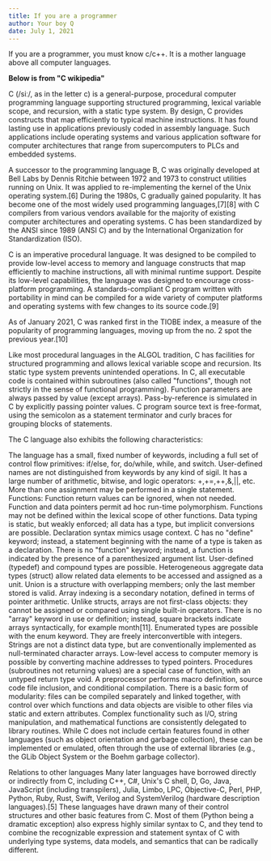 ```yaml
---
title: If you are a programmer 
author: Your boy Q
date: July 1, 2021
---
```


If you are a programmer, you must know c/c++. 
It is a mother language above all computer languages.

__Below is from "C wikipedia"__

C (/siː/, as in the letter c) is a general-purpose, procedural computer programming language supporting structured programming, lexical variable scope, and recursion, with a static type system. By design, C provides constructs that map efficiently to typical machine instructions. It has found lasting use in applications previously coded in assembly language. Such applications include operating systems and various application software for computer architectures that range from supercomputers to PLCs and embedded systems.

A successor to the programming language B, C was originally developed at Bell Labs by Dennis Ritchie between 1972 and 1973 to construct utilities running on Unix. It was applied to re-implementing the kernel of the Unix operating system.[6] During the 1980s, C gradually gained popularity. It has become one of the most widely used programming languages,[7][8] with C compilers from various vendors available for the majority of existing computer architectures and operating systems. C has been standardized by the ANSI since 1989 (ANSI C) and by the International Organization for Standardization (ISO).

C is an imperative procedural language. It was designed to be compiled to provide low-level access to memory and language constructs that map efficiently to machine instructions, all with minimal runtime support. Despite its low-level capabilities, the language was designed to encourage cross-platform programming. A standards-compliant C program written with portability in mind can be compiled for a wide variety of computer platforms and operating systems with few changes to its source code.[9]

As of January 2021, C was ranked first in the TIOBE index, a measure of the popularity of programming languages, moving up from the no. 2 spot the previous year.[10]

Like most procedural languages in the ALGOL tradition, C has facilities for structured programming and allows lexical variable scope and recursion. Its static type system prevents unintended operations. In C, all executable code is contained within subroutines (also called "functions", though not strictly in the sense of functional programming). Function parameters are always passed by value (except arrays). Pass-by-reference is simulated in C by explicitly passing pointer values. C program source text is free-format, using the semicolon as a statement terminator and curly braces for grouping blocks of statements.

The C language also exhibits the following characteristics:

The language has a small, fixed number of keywords, including a full set of control flow primitives: if/else, for, do/while, while, and switch. User-defined names are not distinguished from keywords by any kind of sigil.
It has a large number of arithmetic, bitwise, and logic operators: +,+=,++,&,||, etc.
More than one assignment may be performed in a single statement.
Functions:
Function return values can be ignored, when not needed.
Function and data pointers permit ad hoc run-time polymorphism.
Functions may not be defined within the lexical scope of other functions.
Data typing is static, but weakly enforced; all data has a type, but implicit conversions are possible.
Declaration syntax mimics usage context. C has no "define" keyword; instead, a statement beginning with the name of a type is taken as a declaration. There is no "function" keyword; instead, a function is indicated by the presence of a parenthesized argument list.
User-defined (typedef) and compound types are possible.
Heterogeneous aggregate data types (struct) allow related data elements to be accessed and assigned as a unit.
Union is a structure with overlapping members; only the last member stored is valid.
Array indexing is a secondary notation, defined in terms of pointer arithmetic. Unlike structs, arrays are not first-class objects: they cannot be assigned or compared using single built-in operators. There is no "array" keyword in use or definition; instead, square brackets indicate arrays syntactically, for example month[11].
Enumerated types are possible with the enum keyword. They are freely interconvertible with integers.
Strings are not a distinct data type, but are conventionally implemented as null-terminated character arrays.
Low-level access to computer memory is possible by converting machine addresses to typed pointers.
Procedures (subroutines not returning values) are a special case of function, with an untyped return type void.
A preprocessor performs macro definition, source code file inclusion, and conditional compilation.
There is a basic form of modularity: files can be compiled separately and linked together, with control over which functions and data objects are visible to other files via static and extern attributes.
Complex functionality such as I/O, string manipulation, and mathematical functions are consistently delegated to library routines.
While C does not include certain features found in other languages (such as object orientation and garbage collection), these can be implemented or emulated, often through the use of external libraries (e.g., the GLib Object System or the Boehm garbage collector).

Relations to other languages
Many later languages have borrowed directly or indirectly from C, including C++, C#, Unix's C shell, D, Go, Java, JavaScript (including transpilers), Julia, Limbo, LPC, Objective-C, Perl, PHP, Python, Ruby, Rust, Swift, Verilog and SystemVerilog (hardware description languages).[5] These languages have drawn many of their control structures and other basic features from C. Most of them (Python being a dramatic exception) also express highly similar syntax to C, and they tend to combine the recognizable expression and statement syntax of C with underlying type systems, data models, and semantics that can be radically different.